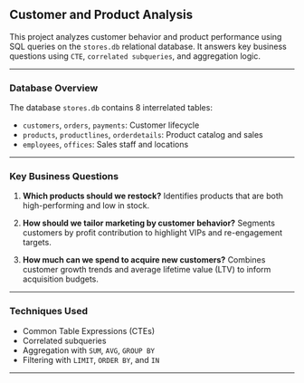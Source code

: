 ## Customer and Product Analysis

This project analyzes customer behavior and product performance using SQL queries on the `stores.db` relational database. It answers key business questions using `CTE`, `correlated subqueries`, and aggregation logic.

---

### Database Overview

The database `stores.db` contains 8 interrelated tables:

* `customers`, `orders`, `payments`: Customer lifecycle
* `products`, `productlines`, `orderdetails`: Product catalog and sales
* `employees`, `offices`: Sales staff and locations

---

### Key Business Questions

1. **Which products should we restock?**
   Identifies products that are both high-performing and low in stock.

2. **How should we tailor marketing by customer behavior?**
   Segments customers by profit contribution to highlight VIPs and re-engagement targets.

3. **How much can we spend to acquire new customers?**
   Combines customer growth trends and average lifetime value (LTV) to inform acquisition budgets.

---

### Techniques Used

* Common Table Expressions (CTEs)
* Correlated subqueries
* Aggregation with `SUM`, `AVG`, `GROUP BY`
* Filtering with `LIMIT`, `ORDER BY`, and `IN`

---




